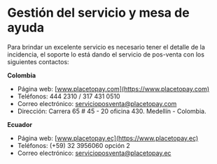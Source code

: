 # Gestión del servicio y mesa de ayuda

  Para brindar un excelente servicio es necesario tener el detalle de la incidencia, el soporte lo está dando el servicio de pos-venta con los siguientes contactos:
  
  **Colombia**

  - Página web: [www.placetopay.com](https://www.placetopay.com)
  - Teléfonos: 444 2310 / 317 431 0510
  - Correo electrónico: servicioposventa@placetopay.com
  - Dirección: Carrera 65 # 45 - 20 oficina 430. Medellín - Colombia.


**Ecuador**
  
  - Página web: [www.placetopay.ec](https://www.placetopay.ec)
  - Teléfonos: (+59) 32 3956060 opción 2
  - Correo electrónico: servicioposventa@placetopay.ec
